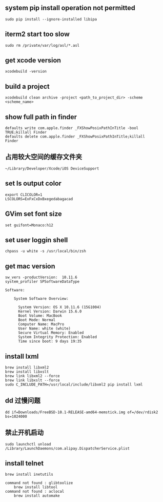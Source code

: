 ## system pip install  operation not permitted
```
sudo pip install --ignore-installed libipa
```
##  iterm2 start too slow
```
sudo rm /private/var/log/asl/*.asl
```

## get xcode version
```
xcodebuild -version
```

## build a project
```
xcodebuild clean archive -project <path_to_project_dir> -scheme <scheme_name>  
```

## show full path in finder
```
defaults write com.apple.finder _FXShowPosixPathInTitle -bool TRUE;killall Finder
defaults delete com.apple.finder _FXShowPosixPathInTitle;killall Finder
```
## 占用较大空间的缓存文件夹
```
~/Library/Developer/Xcode/iOS DeviceSupport
```

## set ls output color
```
export CLICOLOR=1
LSCOLORS=ExFxCxDxBxegedabagacad
```


## GVim set font size
```
set guifont=Monaco:h12
```


## set user loggin shell
```
chpass -u white -s /usr/local/bin/zsh
```
## get mac version
```
sw_vers -productVersion:  10.11.6
system_profiler SPSoftwareDataType

Software:

    System Software Overview:

      System Version: OS X 10.11.6 (15G1004)
      Kernel Version: Darwin 15.6.0
      Boot Volume: MacBook
      Boot Mode: Normal
      Computer Name: MacPro
      User Name: white (white)
      Secure Virtual Memory: Enabled
      System Integrity Protection: Enabled
      Time since boot: 9 days 19:35
```

## install lxml

```
brew install libxml2
brew install libxslt
brew link libxml2 --force
brew link libxslt --force
sudo C_INCLUDE_PATH=/usr/local/include/libxml2 pip install lxml
```
## dd 过慢问题
```
dd if=Downloads/FreeBSD-10.1-RELEASE-amd64-memstick.img of=/dev/rdisk2 bs=1024000
```

## 禁止开机启动
```
sudo launchctl unload /Library/LaunchDaemons/com.alipay.DispatcherService.plist 
```

## install telnet
```
brew install inetutils
```

```
command not found : glibtoolize
    brew install libtool
command not found : aclocal
    brew install automake
```

